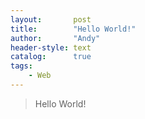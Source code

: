 ```yaml
---
layout:       post
title:        "Hello World!"
author:       "Andy"
header-style: text
catalog:      true
tags:
    - Web
---
```


> Hello World!

